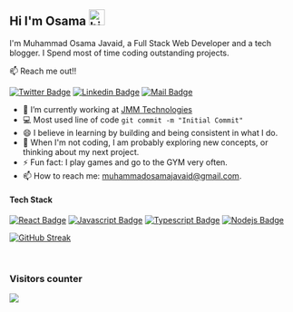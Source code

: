 ## Hi I'm Osama <img src="https://user-images.githubusercontent.com/1303154/88677602-1635ba80-d120-11ea-84d8-d263ba5fc3c0.gif" width="28px" height="28px" alt="hi">

I'm Muhammad Osama Javaid, a Full Stack Web Developer and a tech blogger. I Spend most of time coding outstanding projects.

:mailbox: Reach me out!!

[![Twitter Badge](https://img.shields.io/badge/-@iOsamaJavaid-1ca0f1?style=flat&labelColor=1ca0f1&logo=twitter&logoColor=white&link=https://twitter.com/iOsamaJavaid)](https://twitter.com/iOsamaJavaid) [![Linkedin Badge](https://img.shields.io/badge/-reachOsama-0e76a8?style=flat&labelColor=0e76a8&logo=linkedin&logoColor=white)](https://www.linkedin.com/in/reachOsama/) [![Mail Badge](https://img.shields.io/badge/-iosamajavaid-c0392b?style=flat&labelColor=c0392b&logo=gmail&logoColor=white)](mailto:iosamajavaid@gmail.com)

- 🔭 I’m currently working at <a href="https://jmm.ltd/" target="_blank"> JMM Technologies </a>
- :computer: Most used line of code `git commit -m "Initial Commit"`
- 😄 I believe in learning by building and being consistent in what I do.
- 🤔 When I'm not coding, I am probably exploring new concepts, or thinking about my next project.
- ⚡ Fun fact: I play games and go to the GYM very often.
- 📫 How to reach me: muhammadosamajavaid@gmail.com.

#### Tech Stack
<!-- TODO: Make technologies links takes you to repositories -->
[![React Badge](https://img.shields.io/badge/-React-61DBFB?style=for-the-badge&labelColor=black&logo=react&logoColor=61DBFB)](#) [![Javascript Badge](https://img.shields.io/badge/-Javascript-F0DB4F?style=for-the-badge&labelColor=black&logo=javascript&logoColor=F0DB4F)](#) [![Typescript Badge](https://img.shields.io/badge/-Typescript-007acc?style=for-the-badge&labelColor=black&logo=typescript&logoColor=007acc)](#) [![Nodejs Badge](https://img.shields.io/badge/-Nodejs-3C873A?style=for-the-badge&labelColor=black&logo=node.js&logoColor=3C873A)](#)

  
<!-- card -->
[![GitHub Streak](https://streak-stats.demolab.com?user=osamajavaid&theme=dark&border_radius=20&date_format=j%20M%5B%20Y%5D)](https://git.io/streak-stats)

<!-- visitor counter -->

<br>
<h3> Visitors counter </h3>
<p>
  <a href="https://github.com/ParthGohil21/github-profile-count">
    <img align="center" src="https://profile-counter.glitch.me/{osamajavaid}/count.svg" />
    </a>
</p>

</details>
